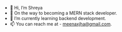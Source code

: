 - 👋 Hi, I’m Shreya
- 👀 On the way to becoming a MERN stack developer.
- 🌱 I’m currently learning backend development.
- 📫 You can reach me at - meenaxjha@gmail.com.

<!---
Shreya388/Shreya388 is a ✨ special ✨ repository because its `README.md` (this file) appears on your GitHub profile.
You can click the Preview link to take a look at your changes.
--->
